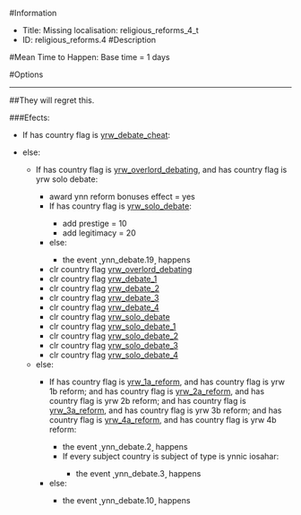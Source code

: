 #Information
 - Title: Missing localisation: religious_reforms_4_t
 - ID: religious_reforms.4
#Description

#Mean Time to Happen:
Base time = 1 days

#Options

___
##They will regret this.

###Efects:<ul><li>If has country flag is [yrw_debate_cheat](../flags/yrw_debate_cheat.md):</li><ul></ul><li>else:</li><ul><li>If has country flag is [yrw_overlord_debating](../flags/yrw_overlord_debating.md), and has country flag is yrw solo debate:</li><ul><li>award ynn reform bonuses effect = yes</li><li>If has country flag is [yrw_solo_debate](../flags/yrw_solo_debate.md):</li><ul><li>add prestige = 10</li><li>add legitimacy = 20</li></ul><li>else:</li><ul><li>the event ˻ynn_debate.19˼ happens</li></ul><li>clr country flag [yrw_overlord_debating](../flags/yrw_overlord_debating.md)</li><li>clr country flag [yrw_debate_1](../flags/yrw_debate_1.md)</li><li>clr country flag [yrw_debate_2](../flags/yrw_debate_2.md)</li><li>clr country flag [yrw_debate_3](../flags/yrw_debate_3.md)</li><li>clr country flag [yrw_debate_4](../flags/yrw_debate_4.md)</li><li>clr country flag [yrw_solo_debate](../flags/yrw_solo_debate.md)</li><li>clr country flag [yrw_solo_debate_1](../flags/yrw_solo_debate_1.md)</li><li>clr country flag [yrw_solo_debate_2](../flags/yrw_solo_debate_2.md)</li><li>clr country flag [yrw_solo_debate_3](../flags/yrw_solo_debate_3.md)</li><li>clr country flag [yrw_solo_debate_4](../flags/yrw_solo_debate_4.md)</li></ul><li>else:</li><ul><li>If has country flag is [yrw_1a_reform](../flags/yrw_1a_reform.md), and has country flag is yrw 1b reform; and has country flag is [yrw_2a_reform](../flags/yrw_2a_reform.md), and has country flag is yrw 2b reform; and has country flag is [yrw_3a_reform](../flags/yrw_3a_reform.md), and has country flag is yrw 3b reform; and has country flag is [yrw_4a_reform](../flags/yrw_4a_reform.md), and has country flag is yrw 4b reform:</li><ul><li>the event ˻ynn_debate.2˼ happens</li><li>If every subject country is subject of type is ynnic iosahar:</li><ul><li>the event ˻ynn_debate.3˼ happens</li></ul></ul><li>else:</li><ul><li>the event ˻ynn_debate.10˼ happens</li></ul></ul></ul></ul>
